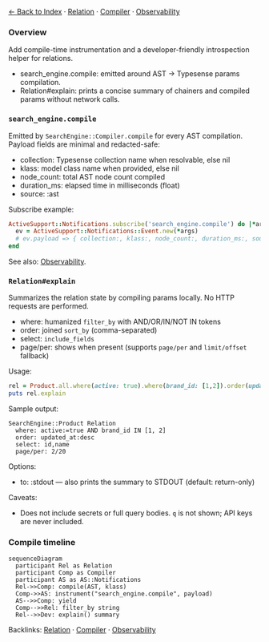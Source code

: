 [← Back to Index](./index.md) · [Relation](./relation.md) · [Compiler](./compiler.md) · [Observability](./observability.md)

### Overview

Add compile-time instrumentation and a developer-friendly introspection helper for relations.

- search_engine.compile: emitted around AST → Typesense params compilation.
- Relation#explain: prints a concise summary of chainers and compiled params without network calls.

### `search_engine.compile`

Emitted by `SearchEngine::Compiler.compile` for every AST compilation. Payload fields are minimal and redacted-safe:

- collection: Typesense collection name when resolvable, else nil
- klass: model class name when provided, else nil
- node_count: total AST node count compiled
- duration_ms: elapsed time in milliseconds (float)
- source: :ast

Subscribe example:

```ruby
ActiveSupport::Notifications.subscribe('search_engine.compile') do |*args|
  ev = ActiveSupport::Notifications::Event.new(*args)
  # ev.payload => { collection:, klass:, node_count:, duration_ms:, source: :ast }
end
```

See also: [Observability](./observability.md).

### `Relation#explain`

Summarizes the relation state by compiling params locally. No HTTP requests are performed.

- where: humanized `filter_by` with AND/OR/IN/NOT IN tokens
- order: joined `sort_by` (comma-separated)
- select: `include_fields`
- page/per: shows when present (supports `page/per` and `limit/offset` fallback)

Usage:

```ruby
rel = Product.all.where(active: true).where(brand_id: [1,2]).order(updated_at: :desc).page(2).per(20)
puts rel.explain
```

Sample output:

```text
SearchEngine::Product Relation
  where: active:=true AND brand_id IN [1, 2]
  order: updated_at:desc
  select: id,name
  page/per: 2/20
```

Options:

- to: :stdout — also prints the summary to STDOUT (default: return-only)

Caveats:

- Does not include secrets or full query bodies. `q` is not shown; API keys are never included.

### Compile timeline

```mermaid
sequenceDiagram
  participant Rel as Relation
  participant Comp as Compiler
  participant AS as AS::Notifications
  Rel->>Comp: compile(AST, klass)
  Comp->>AS: instrument("search_engine.compile", payload)
  AS-->>Comp: yield
  Comp-->>Rel: filter_by string
  Rel-->>Dev: explain() summary
```

Backlinks: [Relation](./relation.md) · [Compiler](./compiler.md) · [Observability](./observability.md)

